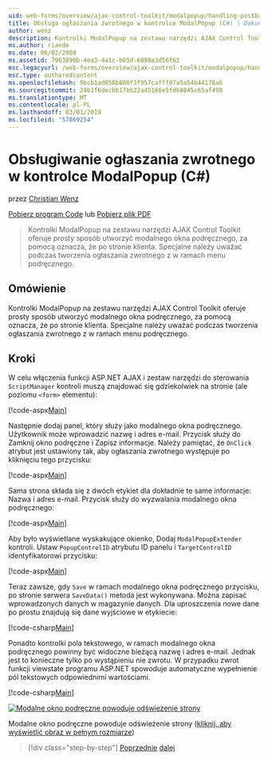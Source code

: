 ```yaml
---
uid: web-forms/overview/ajax-control-toolkit/modalpopup/handling-postbacks-from-a-modalpopup-cs
title: Obsługa ogłaszania zwrotnego w kontrolce ModalPopup (C#) | Dokumentacja firmy Microsoft
author: wenz
description: Kontrolki ModalPopup na zestawu narzędzi AJAX Control Toolkit oferuje prosty sposób utworzyć modalnego okna podręcznego, za pomocą oznacza, że po stronie klienta. Specjalne należy zachować ostrożność podczas pos...
ms.author: riande
ms.date: 06/02/2008
ms.assetid: 7963890b-4ea3-4a1c-b65d-6098a3d56f62
msc.legacyurl: /web-forms/overview/ajax-control-toolkit/modalpopup/handling-postbacks-from-a-modalpopup-cs
msc.type: authoredcontent
ms.openlocfilehash: 9bcb1ad058b800f3f957cafff07a5a54b44178a6
ms.sourcegitcommit: 24b1f6decbb17bb22a45166e5fdb0845c65af498
ms.translationtype: MT
ms.contentlocale: pl-PL
ms.lasthandoff: 03/01/2019
ms.locfileid: "57069254"
---
```

<a name="handling-postbacks-from-a-modalpopup-c"></a>Obsługiwanie ogłaszania zwrotnego w kontrolce ModalPopup (C#)
====================
przez [Christian Wenz](https://github.com/wenz)

[Pobierz program Code](http://download.microsoft.com/download/2/4/0/24052038-f942-4336-905b-b60ae56f0dd5/ModalPopup3.cs.zip) lub [Pobierz plik PDF](http://download.microsoft.com/download/b/6/a/b6ae89ee-df69-4c87-9bfb-ad1eb2b23373/modalpopup3CS.pdf)

> Kontrolki ModalPopup na zestawu narzędzi AJAX Control Toolkit oferuje prosty sposób utworzyć modalnego okna podręcznego, za pomocą oznacza, że po stronie klienta. Specjalne należy uważać podczas tworzenia ogłaszania zwrotnego z w ramach menu podręcznego.


## <a name="overview"></a>Omówienie

Kontrolki ModalPopup na zestawu narzędzi AJAX Control Toolkit oferuje prosty sposób utworzyć modalnego okna podręcznego, za pomocą oznacza, że po stronie klienta. Specjalne należy uważać podczas tworzenia ogłaszania zwrotnego z w ramach menu podręcznego.

## <a name="steps"></a>Kroki

W celu włączenia funkcji ASP.NET AJAX i zestaw narzędzi do sterowania `ScriptManager` kontroli muszą znajdować się gdziekolwiek na stronie (ale poziomu `<form>` elementu):

[!code-aspx[Main](handling-postbacks-from-a-modalpopup-cs/samples/sample1.aspx)]

Następnie dodaj panel, który służy jako modalnego okna podręcznego. Użytkownik może wprowadzić nazwę i adres e-mail. Przycisk służy do Zamknij okno podręczne i Zapisz informacje. Należy pamiętać, że `OnClick` atrybut jest ustawiony tak, aby ogłaszania zwrotnego występuje po kliknięciu tego przycisku:

[!code-aspx[Main](handling-postbacks-from-a-modalpopup-cs/samples/sample2.aspx)]

Sama strona składa się z dwóch etykiet dla dokładnie te same informacje: Nazwa i adres e-mail. Przycisk służy do wyzwalania modalnego okna podręcznego:

[!code-aspx[Main](handling-postbacks-from-a-modalpopup-cs/samples/sample3.aspx)]

Aby było wyświetlane wyskakujące okienko, Dodaj `ModalPopupExtender` kontroli. Ustaw `PopupControlID` atrybutu ID panelu i `TargetControlID` identyfikatorowi przycisku:

[!code-aspx[Main](handling-postbacks-from-a-modalpopup-cs/samples/sample4.aspx)]

Teraz zawsze, gdy `Save` w ramach modalnego okna podręcznego przycisku, po stronie serwera `SaveData()` metoda jest wykonywana. Można zapisać wprowadzonych danych w magazynie danych. Dla uproszczenia nowe dane po prostu znajdują się dane wyjściowe w etykiecie:

[!code-csharp[Main](handling-postbacks-from-a-modalpopup-cs/samples/sample5.cs)]

Ponadto kontrolki pola tekstowego, w ramach modalnego okna podręcznego powinny być widoczne bieżącą nazwę i adres e-mail. Jednak jest to konieczne tylko po wystąpieniu nie zwrotu. W przypadku zwrot funkcji viewstate programu ASP.NET spowoduje automatyczne wypełnienie pól tekstowych odpowiednimi wartościami.

[!code-csharp[Main](handling-postbacks-from-a-modalpopup-cs/samples/sample6.cs)]


[![Modalne okno podręczne powoduje odświeżenie strony](handling-postbacks-from-a-modalpopup-cs/_static/image2.png)](handling-postbacks-from-a-modalpopup-cs/_static/image1.png)

Modalne okno podręczne powoduje odświeżenie strony ([kliknij, aby wyświetlić obraz w pełnym rozmiarze](handling-postbacks-from-a-modalpopup-cs/_static/image3.png))

> [!div class="step-by-step"]
> [Poprzednie](using-modalpopup-with-a-repeater-control-cs.md)
> [dalej](positioning-a-modalpopup-cs.md)

